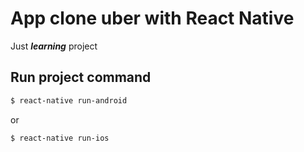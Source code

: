 # App clone uber with React Native
Just ***learning*** project

## Run project command
```bash
$ react-native run-android
```
or
```bash
$ react-native run-ios
```